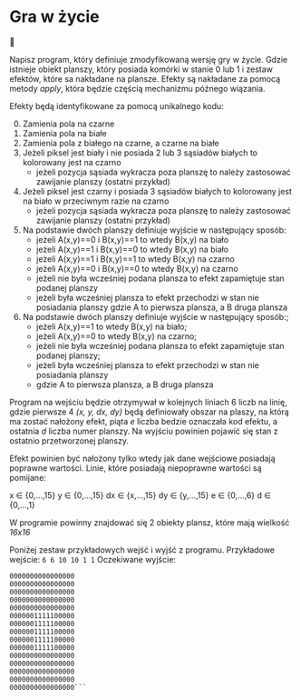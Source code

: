 # Gra w życie

:baby: 

Napisz program, który definiuje zmodyfikowaną wersję gry w życie. Gdzie istnieje obiekt planszy, który posiada komórki w stanie 0 lub 1 i zestaw efektów, które sa nakładane na plansze. Efekty są nakładane za pomocą metody _apply_, która będzie częścią mechanizmu późnego wiązania.

Efekty będą identyfikowane za pomocą unikalnego kodu:

0. Zamienia pola na czarne
1. Zamienia pola na białe
2. Zamienia pola z białego na czarne, a czarne na białe
3. Jeżeli piksel jest biały i nie posiada 2 lub 3 sąsiadów białych to kolorowany jest na czarno
   - jeżeli pozycja sąsiada wykracza poza planszę to należy zastosować zawijanie planszy (ostatni przykład)
4. Jeżeli piksel jest czarny i posiada 3 sąsiadów białych to kolorowany jest na biało w przeciwnym razie na czarno
   - jeżeli pozycja sąsiada wykracza poza planszę to należy zastosować zawijanie planszy (ostatni przykład)
5. Na podstawie dwóch planszy definiuje wyjście w następujący sposób:
   - jeżeli A(x,y)==0 i B(x,y)==1 to wtedy B(x,y) na biało
   - jeżeli A(x,y)==1 i B(x,y)==0 to wtedy B(x,y) na biało
   - jeżeli A(x,y)==1 i B(x,y)==1 to wtedy B(x,y) na czarno
   - jeżeli A(x,y)==0 i B(x,y)==0 to wtedy B(x,y) na czarno
   - jeżeli nie była wcześniej podana plansza to efekt zapamiętuje stan podanej planszy
   - jeżeli była wcześniej plansza to efekt przechodzi w stan nie posiadania planszy gdzie A to pierwsza plansza, a B druga plansza
5. Na podstawie dwóch planszy definiuje wyjście w następujący sposób:;
   - jeżeli A(x,y)==1 to wtedy B(x,y) na biało;
   - jeżeli A(x,y)==0 to wtedy B(x,y) na czarno;
   - jeżeli nie była wcześniej podana plansza to efekt zapamiętuje stan podanej planszy;
   - jeżeli była wcześniej plansza to efekt przechodzi w stan nie posiadania planszy
   - gdzie A to pierwsza plansza, a B druga plansza

Program na wejściu będzie otrzymywał w kolejnych liniach 6 liczb na linię, gdzie pierwsze 4 _(x, y, dx, dy)_ będą definiowały obszar na plaszy, na którą ma zostać nałożony efekt, piąta _e_ liczba bedzie oznaczała kod efektu, a ostatnia _d_ liczba numer planszy. Na wyjściu powinien pojawić się stan z ostatnio przetworzonej planszy.

Efekt powinien być nałożony tylko wtedy jak dane wejściowe posiadają poprawne wartości. Linie, które posiadają niepoprawne wartości są pomijane:

x ∈ {0,…,15}
y ∈ {0,…,15}
dx ∈ {x,…,15}
dy ∈ {y,…,15}
e ∈ {0,…,6}
d ∈ {0,…,1}

W programie powinny znajdować się 2 obiekty plansz, które mają wielkość _16x16_

Poniżej zestaw przykładowych wejść i wyjść z programu. Przykładowe wejście:
```6 6 10 10 1 1```
Oczekiwane wyjście:
```0000000000000000
0000000000000000
0000000000000000
0000000000000000
0000000000000000
0000000000000000
0000001111100000
0000001111100000
0000001111100000
0000001111100000
0000001111100000
0000000000000000
0000000000000000
0000000000000000
0000000000000000
0000000000000000```

